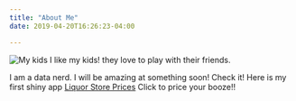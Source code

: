 ```yaml
---
title: "About Me"
date: 2019-04-20T16:26:23-04:00

---
```

![My kids](/img/kids.jpg)
I like my kids! they love to play with their friends.

I am a data nerd.  I will be amazing at something soon! Check it!
Here is my first shiny app
[Liquor Store Prices](https://acottman1.shinyapps.io/First_app/)
Click to price your booze!!